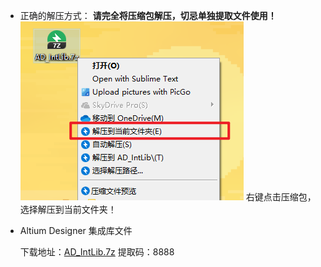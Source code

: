 - 正确的解压方式：
    **请完全将压缩包解压，切忌单独提取文件使用！**
    ![](../data/img/2020-10-19_20-45.png)
    右键点击压缩包，选择解压到当前文件夹！
- Altium Designer 集成库文件

  下载地址：[AD_IntLib.7z](https://pan.baidu.com/s/1sNBmb9lnFgFKBFdHkxptng) 	提取码：8888